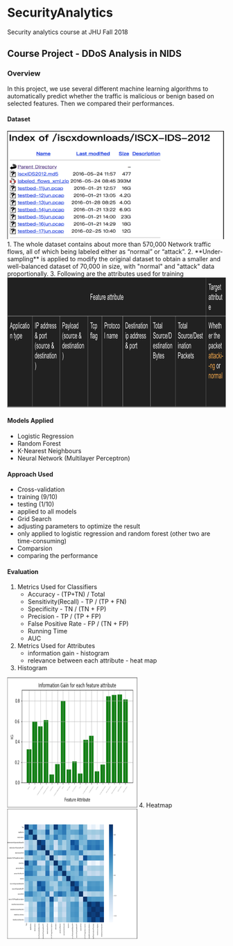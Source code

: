 # SecurityAnalytics
Security analytics course at JHU Fall 2018

## Course Project - DDoS Analysis in NIDS
### Overview
In this project, we use several different machine learning algorithms to automatically predict whether the traffic is malicious or benign based on selected features. 
Then we compared their performances.
#### Dataset
 <img src="./img/dataset.png" width="500" height="250" />
 1. The whole dataset contains about more than 570,000 Network traffic flows, all of which being labeled either as “normal” or “attack”. 
 2. **Under-sampling** is applied to modify the original dataset to obtain a smaller and well-balanced dataset of 70,000 in size, with "normal" and "attack" data proportionally.
 3. Following are the attributes used for training
  <img src="./img/feature.png" width="1000" height="300" />
  
#### Models Applied
* Logistic Regression
* Random Forest
* K-Nearest Neighbours
* Neural Network (Multilayer Perceptron)

#### Approach Used
* Cross-validation 
 * training (9/10)
 * testing (1/10)
 * applied to all models
* Grid Search
 * adjusting parameters to optimize the result
 * only applied to logistic regression and random forest (other two are time-consuming)
* Comparsion
 * comparing the performance

#### Evaluation 
 1. Metrics Used for Classifiers
    * Accuracy -  (TP+TN) / Total
    * Sensitivity(Recall) - TP / (TP + FN) 
    * Specificity - TN / (TN + FP)
    * Precision - TP / (TP + FP)
    * False Positive Rate - FP / (TN + FP)
    * Running Time 
    * AUC
 2. Metrics Used for Attributes
    * information gain - histogram
    * relevance between each attribute - heat map
 3. Histogram
  <img src="./img/histogram.png" width="300" height="300" />
 4. Heatmap
  <img src="./img/heatmap.png" width="300" height="300" />
 
 
